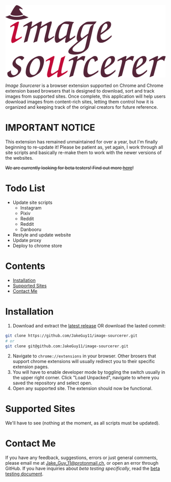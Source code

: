 <img src="res/icons/logo-large.png" alt="Image Sourcerer Logo" width=1024>

*Image Sourcerer* is a browser extension supported on Chrome and Chrome extension based browsers that is designed to download, sort and track images from supported sites. Once complete, this application will help users download images from content-rich sites, letting them control how it is organized and keeping track of the original creators for future reference.

# IMPORTANT NOTICE

This extension has remained unmaintained for over a year, but I'm finally beginning to re-update it! Please be patient as, yet again, I work through all site scripts and basically re-make them to work with the newer versions of the websites.

~~We are currently looking for beta testers! Find out more [here](https://github.com/JakeGuy11/image-sourcerer/blob/main/beta-testing.md)!~~

# Todo List
- Update site scripts
  - Instagram
  - Pixiv
  - Reddit
  - Reddit
  - Danbooru
- Restyle and update website
- Update proxy
- Deploy to chrome store

# Contents
- [Installation](#Installation)
- [Supported Sites](#Supported-Sites)
- [Contact Me](#Contact-Me)

# Installation
1. Download and extract the [latest release](https://github.com/JakeGuy11/image-sourcerer/releases) OR download the lasted commit:
```bash
git clone https://github.com/JakeGuy11/image-sourcerer.git
# or
git clone git@github.com:JakeGuy11/image-sourcerer.git
```
2. Navigate to `chrome://extensions` in your browser. Other brosers that support chrome extensions will usually redirect you to their specific extension pages.
3. You will have to enable developer mode by toggling the switch usually in the upper right corner. Click "Load Unpacked", navigate to where you saved the repository and select open.
5. Open any supported site. The extension should now be functional.
# Supported Sites
We'll have to see (nothing at the moment, as all scripts must be updated).

# Contact Me
If you have any feedback, suggestions, errors or just general comments, please email me at Jake_Guy_11@protonmail.ch, or open an error through GitHub. If you have inquiries about *beta testing specifically*, read the [beta testing document](https://github.com/JakeGuy11/image-sourcerer/blob/main/beta-testing.md).

